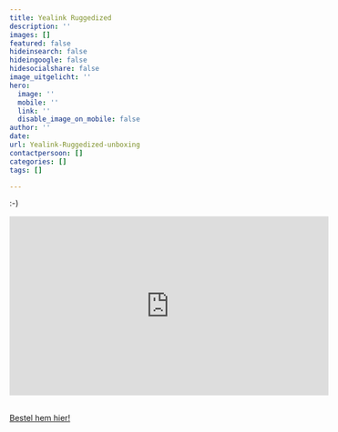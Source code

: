 ```yaml
---
title: Yealink Ruggedized
description: ''
images: []
featured: false
hideinsearch: false
hideingoogle: false
hidesocialshare: false
image_uitgelicht: ''
hero:
  image: ''
  mobile: ''
  link: ''
  disable_image_on_mobile: false
author: ''
date: 
url: Yealink-Ruggedized-unboxing
contactpersoon: []
categories: []
tags: []

---
```

:-)

<iframe width="560" height="315" src="https://www.youtube.com/embed/div51k3mweM" frameborder="0" allow="accelerometer; autoplay; clipboard-write; encrypted-media; gyroscope; picture-in-picture" allowfullscreen></iframe><br><br>

<a href="https://callvoip.shop/multicell-oplossingen/1053-yealink-w59r-ruggedized-hd-ip-dect-handset.html" class="button">Bestel hem hier!</a>